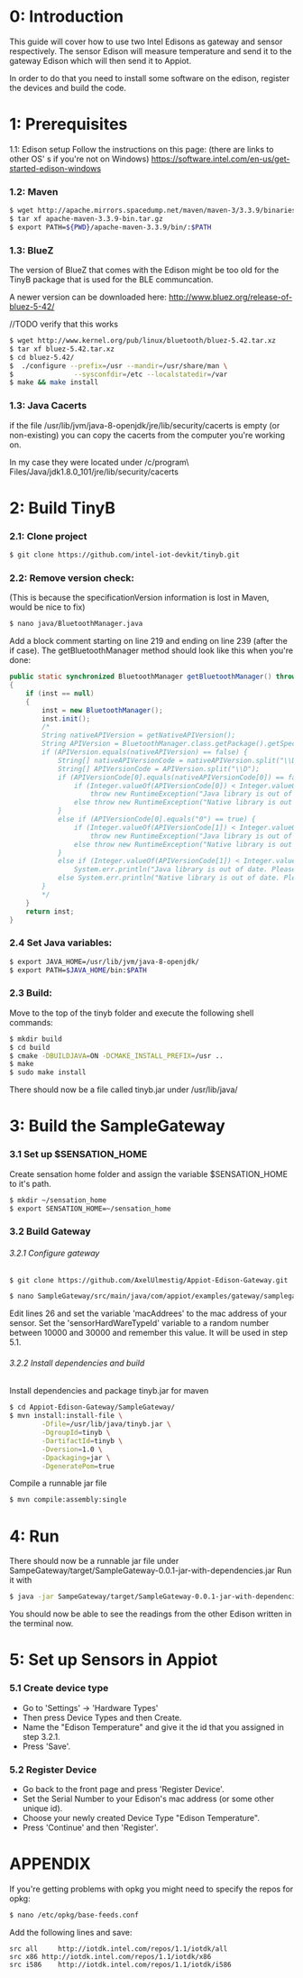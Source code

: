# 0: Introduction  
This guide will cover how to use two Intel Edisons as gateway and sensor 
respectively. The sensor Edison will measure temperature and send it to the 
gateway Edison which will then send it to Appiot.

In order to do that you need to install some software on the edison, register 
the devices and build the code.

# 1: Prerequisites
1.1: Edison setup
Follow the instructions on this page: (there are links to other OS'
s if you're not on Windows)
https://software.intel.com/en-us/get-started-edison-windows

### 1.2: Maven
```sh
$ wget http://apache.mirrors.spacedump.net/maven/maven-3/3.3.9/binaries/apache-maven-3.3.9-bin.tar.gz
$ tar xf apache-maven-3.3.9-bin.tar.gz
$ export PATH=${PWD}/apache-maven-3.3.9/bin/:$PATH
```

### 1.3: BlueZ
The version of BlueZ that comes with the Edison might be too old for the TinyB 
package that is used for the BLE communcation.

A newer version can be downloaded here:
http://www.bluez.org/release-of-bluez-5-42/

//TODO verify that this works
```sh
$ wget http://www.kernel.org/pub/linux/bluetooth/bluez-5.42.tar.xz
$ tar xf bluez-5.42.tar.xz
$ cd bluez-5.42/
$  ./configure --prefix=/usr --mandir=/usr/share/man \
$               --sysconfdir=/etc --localstatedir=/var
$ make && make install
```

### 1.3: Java Cacerts
if the file /usr/lib/jvm/java-8-openjdk/jre/lib/security/cacerts is empty (or 
non-existing) you can copy the cacerts from the computer you're working on.

In my case they were located under
/c/program\ Files/Java/jdk1.8.0_101/jre/lib/security/cacerts

# 2: Build TinyB
### 2.1: Clone project
```sh
$ git clone https://github.com/intel-iot-devkit/tinyb.git
```

### 2.2: Remove version check: 
(This is because the specificationVersion information is lost in Maven, would 
be nice to fix)
```sh
$ nano java/BluetoothManager.java
```
Add a block comment starting on line 219 and ending on line 239 (after the 
if case). The getBluetoothManager method should look like this when you're 
done:

```java
public static synchronized BluetoothManager getBluetoothManager() throws RuntimeException, BluetoothException
{
    if (inst == null)
    {
        inst = new BluetoothManager();
        inst.init();
        /*
        String nativeAPIVersion = getNativeAPIVersion();
        String APIVersion = BluetoothManager.class.getPackage().getSpecificationVersion();
        if (APIVersion.equals(nativeAPIVersion) == false) {
            String[] nativeAPIVersionCode = nativeAPIVersion.split("\\D");
            String[] APIVersionCode = APIVersion.split("\\D");
            if (APIVersionCode[0].equals(nativeAPIVersionCode[0]) == false) {
                if (Integer.valueOf(APIVersionCode[0]) < Integer.valueOf(nativeAPIVersionCode[0]))
                    throw new RuntimeException("Java library is out of date. Please update the Java library.");
                else throw new RuntimeException("Native library is out of date. Please update the native library.");
            }
            else if (APIVersionCode[0].equals("0") == true) {
                if (Integer.valueOf(APIVersionCode[1]) < Integer.valueOf(nativeAPIVersionCode[1]))
                    throw new RuntimeException("Java library is out of date. Please update the Java library.");
                else throw new RuntimeException("Native library is out of date. Please update the native library.");
            }
            else if (Integer.valueOf(APIVersionCode[1]) < Integer.valueOf(nativeAPIVersionCode[1]))
                System.err.println("Java library is out of date. Please update the Java library.");
            else System.err.println("Native library is out of date. Please update the native library.");
        }
        */
    }
    return inst;
}
```

### 2.4 Set Java variables:
```sh
$ export JAVA_HOME=/usr/lib/jvm/java-8-openjdk/
$ export PATH=$JAVA_HOME/bin:$PATH
```

### 2.3 Build:
Move to the top of the tinyb folder and execute the following shell commands:
```sh
$ mkdir build
$ cd build
$ cmake -DBUILDJAVA=ON -DCMAKE_INSTALL_PREFIX=/usr ..
$ make
$ sudo make install
```

There should now be a file called tinyb.jar under
/usr/lib/java/

# 3: Build the SampleGateway
### 3.1 Set up $SENSATION_HOME
Create sensation home folder and assign the variable $SENSATION_HOME to it's 
path.
```sh
$ mkdir ~/sensation_home
$ export SENSATION_HOME=~/sensation_home
```

### 3.2 Build Gateway
###### 3.2.1 Configure gateway
```sh
$ git clone https://github.com/AxelUlmestig/Appiot-Edison-Gateway.git
```

```sh
$ nano SampleGateway/src/main/java/com/appiot/examples/gateway/samplegateway/SampleGateway.java
```
Edit lines 26 and set the variable 'macAddrees' to the mac address of your sensor.
Set the 'sensorHardWareTypeId' variable to a random number between 10000 and 30000
and remember this value. It will be used in step 5.1.

###### 3.2.2 Install dependencies and build
Install dependencies and package tinyb.jar for maven

```sh
$ cd Appiot-Edison-Gateway/SampleGateway/
$ mvn install:install-file \
        -Dfile=/usr/lib/java/tinyb.jar \
        -DgroupId=tinyb \
        -DartifactId=tinyb \
        -Dversion=1.0 \
        -Dpackaging=jar \
        -DgeneratePom=true
```

Compile a runnable jar file
```sh
$ mvn compile:assembly:single
```

# 4: Run
There should now be a runnable jar file under
SampeGateway/target/SampleGateway-0.0.1-jar-with-dependencies.jar
Run it with
```sh
$ java -jar SampeGateway/target/SampleGateway-0.0.1-jar-with-dependencies.jar
```

You should now be able to see the readings from the other Edison
written in the terminal now.

# 5: Set up Sensors in Appiot
### 5.1 Create device type
  - Go to 'Settings' -> 'Hardware Types'
  - Then press Device Types and then Create.
  - Name the "Edison Temperature" and give it the id that you assigned in 
step 3.2.1.
  - Press 'Save'.

### 5.2 Register Device
  - Go back to the front page and press 'Register Device'.
  - Set the Serial Number to your Edison's mac address (or some other unique id).
  - Choose your newly created Device Type "Edison Temperature".
  - Press 'Continue' and then 'Register'.

# APPENDIX
If you're getting problems with opkg you might need to specify the repos for 
opkg:

```sh
$ nano /etc/opkg/base-feeds.conf
```
Add the following lines and save:
```
src all     http://iotdk.intel.com/repos/1.1/iotdk/all
src x86 http://iotdk.intel.com/repos/1.1/iotdk/x86
src i586    http://iotdk.intel.com/repos/1.1/iotdk/i586
```
